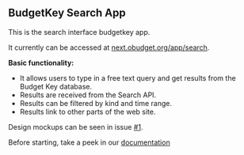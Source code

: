 ## BudgetKey Search App

This is the search interface budgetkey app.

It currently can be accessed at [next.obudget.org/app/search](http://next.obudget.org/app/search).

**Basic functionality:**

- It allows users to type in a free text query and get results from the Budget Key database.
- Results are received from the Search API.
- Results can be filtered by kind and time range.
- Results link to other parts of the web site.

Design mockups can be seen in issue [#1](https://github.com/OpenBudget/budgetkey-app-search/issues/1).

Before starting, take a peek in our [documentation](https://github.com/OpenBudget/BudgetKey/blob/master/README.md)
